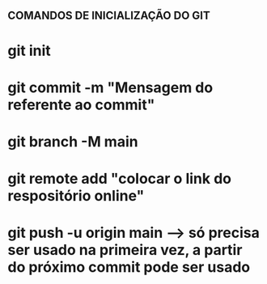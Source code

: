 ## COMANDOS DE INICIALIZAÇÃO DO GIT ##

# git init 
# git commit -m "Mensagem do referente ao commit"
# git branch -M main
# git remote add "colocar o link do respositório online"
# git push -u origin main --> só precisa ser usado na primeira vez, a partir do próximo commit pode ser usado 